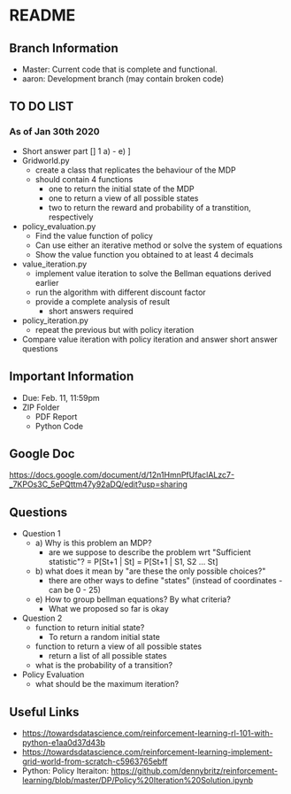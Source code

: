 # README

## Branch Information
- Master: Current code that is complete and functional.
- aaron: Development branch (may contain broken code)

## TO DO LIST
### As of Jan 30th 2020
- Short answer part [] 1 a) - e) ]
- Gridworld.py
    - create a class that replicates the behaviour of the MDP
    - should contain 4 functions
        - one to return the initial state of the MDP
        - one to return a view of all possible states
        - two to return the reward and probability of a transtition, respectively
- policy_evaluation.py
    - Find the value function of policy
    - Can use either an iterative method or solve the system of equations
    - Show the value function you obtained to at least 4 decimals
- value_iteration.py
    - implement value iteration to solve the Bellman equations derived earlier
    - run the algorithm with different discount factor
    - provide a complete analysis of result
        - short answers required
- policy_iteration.py
    - repeat the previous but with policy iteration
- Compare value iteration with policy iteration and answer short answer questions

## Important Information
- Due: Feb. 11, 11:59pm
- ZIP Folder
    - PDF Report
    - Python Code

## Google Doc
https://docs.google.com/document/d/12n1HmnPfUfaclALzc7-_7KPOs3C_5ePQttm47y92aDQ/edit?usp=sharing

## Questions
- Question 1
    - a) Why is this problem an MDP?
        - are we suppose to describe the problem wrt "Sufficient statistic"? = P[St+1 | St] = P[St+1 | S1, S2 ... St]
    - b) what does it mean by "are these the only possible choices?"
        - there are other ways to define "states" (instead of coordinates - can be 0 - 25)
    - e) How to group bellman equations? By what criteria?
        - What we proposed so far is okay
- Question 2
    - function to return initial state?
        - To return a random initial state
    - function to return a view of all possible states
        - return a list of all possible states
    - what is the probability of a transition?
- Policy Evaluation
    - what should be the maximum iteration?

## Useful Links
- https://towardsdatascience.com/reinforcement-learning-rl-101-with-python-e1aa0d37d43b
- https://towardsdatascience.com/reinforcement-learning-implement-grid-world-from-scratch-c5963765ebff
- Python: Policy Iteraiton: https://github.com/dennybritz/reinforcement-learning/blob/master/DP/Policy%20Iteration%20Solution.ipynb